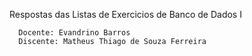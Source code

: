 Respostas das Listas de Exercicios de Banco de Dados I

	  Docente: Evandrino Barros
	  Discente: Matheus Thiago de Souza Ferreira
